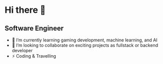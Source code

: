 Hi there 👋
===========

Software Engineer
-----------------

- 🌱 I’m currently learning gaming development, machine learning, and AI
- 🤝 I’m looking to collaborate on exciting projects as fullstack or backend developer
- ⚡ Coding & Travelling

<!-- Comments -->
